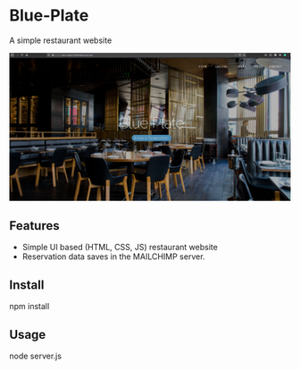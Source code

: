 # Blue-Plate
A simple restaurant website 

![](Screenshot%20(293).png)

## Features
- Simple UI based (HTML, CSS, JS) restaurant website
- Reservation data saves in the MAILCHIMP server.

## Install
npm install

## Usage
node server.js
